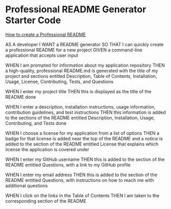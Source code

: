 # Professional README Generator Starter Code

[How to create a Professional README](./readme-guide.md)

AS A developer
I WANT a README generator
SO THAT I can quickly create a professional README for a new project
GIVEN a command-line application that accepts user input

WHEN I am prompted for information about my application repository
THEN a high-quality, professional README.md is generated with the title of my project and sections entitled Description, Table of Contents, Installation, Usage, License, Contributing, Tests, and Questions


WHEN I enter my project title
THEN this is displayed as the title of the README
done

WHEN I enter a description, installation instructions, usage information, contribution guidelines, and test instructions
THEN this information is added to the sections of the README entitled Description, Installation, Usage, Contributing, and Tests
done

WHEN I choose a license for my application from a list of options
THEN a badge for that license is added near the top of the README and a notice is added to the section of the README entitled License that explains which license the application is covered under


WHEN I enter my GitHub username
THEN this is added to the section of the README entitled Questions, with a link to my GitHub profile


WHEN I enter my email address
THEN this is added to the section of the README entitled Questions, with instructions on how to reach me with additional questions


WHEN I click on the links in the Table of Contents
THEN I am taken to the corresponding section of the README
